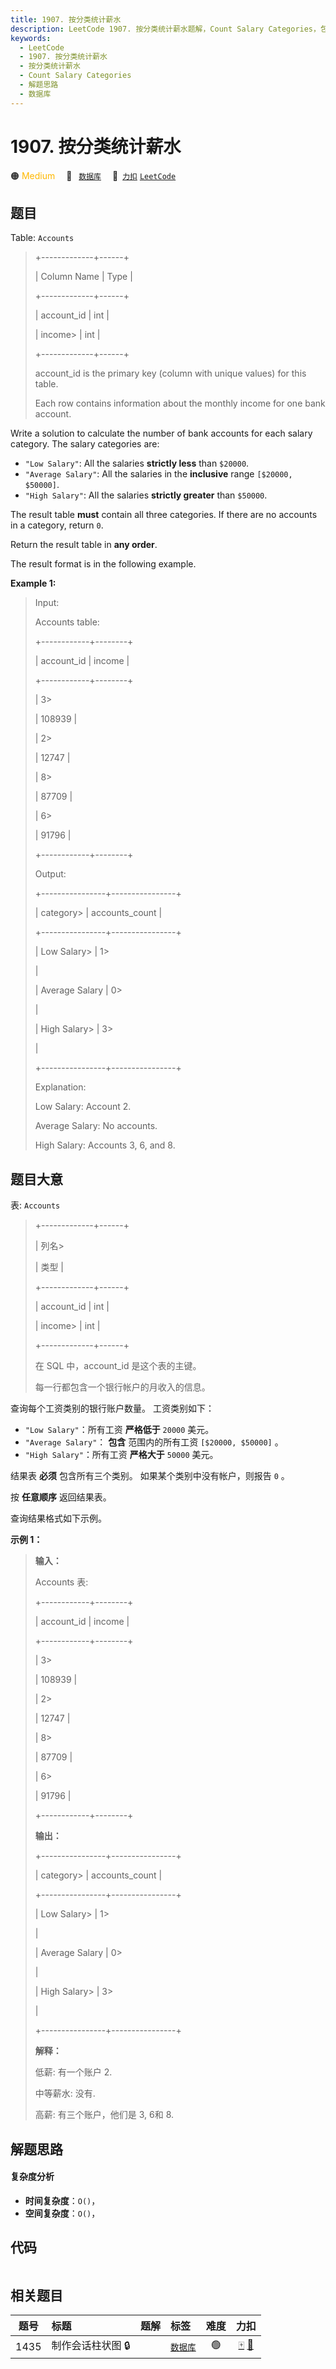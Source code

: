 ```yaml
---
title: 1907. 按分类统计薪水
description: LeetCode 1907. 按分类统计薪水题解，Count Salary Categories，包含解题思路、复杂度分析以及完整的 JavaScript 代码实现。
keywords:
  - LeetCode
  - 1907. 按分类统计薪水
  - 按分类统计薪水
  - Count Salary Categories
  - 解题思路
  - 数据库
---
```


# 1907. 按分类统计薪水

🟠 <font color=#ffb800>Medium</font>&emsp; 🔖&ensp; [`数据库`](/tag/database.md)&emsp; 🔗&ensp;[`力扣`](https://leetcode.cn/problems/count-salary-categories) [`LeetCode`](https://leetcode.com/problems/count-salary-categories)

## 题目

Table: `Accounts`

> 
> 
> 
> 
> 
> +-------------+------+
> 
> | Column Name | Type |
> 
> +-------------+------+
> 
> | account_id  | int  |
> 
> | income> 
>   | int  |
> 
> +-------------+------+
> 
> account_id is the primary key (column with unique values) for this table.
> 
> Each row contains information about the monthly income for one bank account.
> 
> 



Write a solution to calculate the number of bank accounts for each salary
category. The salary categories are:

  * `"Low Salary"`: All the salaries **strictly less** than `$20000`.
  * `"Average Salary"`: All the salaries in the **inclusive** range `[$20000, $50000]`.
  * `"High Salary"`: All the salaries **strictly greater** than `$50000`.

The result table **must** contain all three categories. If there are no
accounts in a category, return `0`.

Return the result table in **any order**.

The result format is in the following example.



**Example 1:**

> Input: 
> 
> Accounts table:
> 
> +------------+--------+
> 
> | account_id | income |
> 
> +------------+--------+
> 
> | 3> 
> > 
>   | 108939 |
> 
> | 2> 
> > 
>   | 12747  |
> 
> | 8> 
> > 
>   | 87709  |
> 
> | 6> 
> > 
>   | 91796  |
> 
> +------------+--------+
> 
> Output: 
> 
> +----------------+----------------+
> 
> | category> 
>    | accounts_count |
> 
> +----------------+----------------+
> 
> | Low Salary> 
>  | 1> 
> > 
> > 
>   |
> 
> | Average Salary | 0> 
> > 
> > 
>   |
> 
> | High Salary> 
> | 3> 
> > 
> > 
>   |
> 
> +----------------+----------------+
> 
> Explanation: 
> 
> Low Salary: Account 2.
> 
> Average Salary: No accounts.
> 
> High Salary: Accounts 3, 6, and 8.
> 
> 


## 题目大意

表: `Accounts`

> 
> 
> 
> 
> 
> +-------------+------+
> 
> | 列名> 
> > 
> | 类型  |
> 
> +-------------+------+
> 
> | account_id  | int  |
> 
> | income> 
>   | int  |
> 
> +-------------+------+
> 
> 在 SQL 中，account_id 是这个表的主键。
> 
> 每一行都包含一个银行帐户的月收入的信息。
> 
> 



查询每个工资类别的银行账户数量。 工资类别如下：

  * `"Low Salary"`：所有工资 **严格低于** `20000` 美元。
  * `"Average Salary"`： **包含** 范围内的所有工资 `[$20000, $50000]` 。
  * `"High Salary"`：所有工资 **严格大于** `50000` 美元。

结果表 **必须** 包含所有三个类别。 如果某个类别中没有帐户，则报告 `0` 。

按 **任意顺序** 返回结果表。

查询结果格式如下示例。



**示例 1：**

> 
> 
> 
> 
> 
> **输入：**
> 
> Accounts 表:
> 
> +------------+--------+
> 
> | account_id | income |
> 
> +------------+--------+
> 
> | 3> 
> > 
>   | 108939 |
> 
> | 2> 
> > 
>   | 12747  |
> 
> | 8> 
> > 
>   | 87709  |
> 
> | 6> 
> > 
>   | 91796  |
> 
> +------------+--------+
> 
> **输出：**
> 
> +----------------+----------------+
> 
> | category> 
>    | accounts_count |
> 
> +----------------+----------------+
> 
> | Low Salary> 
>  | 1> 
> > 
> > 
>   |
> 
> | Average Salary | 0> 
> > 
> > 
>   |
> 
> | High Salary> 
> | 3> 
> > 
> > 
>   |
> 
> +----------------+----------------+
> 
> **解释：**
> 
> 低薪: 有一个账户 2.
> 
> 中等薪水: 没有.
> 
> 高薪: 有三个账户，他们是 3, 6和 8.


## 解题思路

#### 复杂度分析

- **时间复杂度**：`O()`，
- **空间复杂度**：`O()`，

## 代码

```javascript

```

## 相关题目

<!-- prettier-ignore -->
| 题号 | 标题 | 题解 | 标签 | 难度 | 力扣 |
| :------: | :------ | :------: | :------ | :------: | :------: |
| 1435 | 制作会话柱状图 🔒 |  |  [`数据库`](/tag/database.md) | 🟢 | [🀄️](https://leetcode.cn/problems/create-a-session-bar-chart) [🔗](https://leetcode.com/problems/create-a-session-bar-chart) |